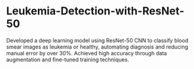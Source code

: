 # Leukemia-Detection-with-ResNet-50

 Developed a deep learning model using ResNet-50 CNN to classify blood smear images as leukemia or healthy,
automating diagnosis and reducing manual error by over 30%. Achieved high accuracy through data
augmentation and fine-tuned training techniques.
